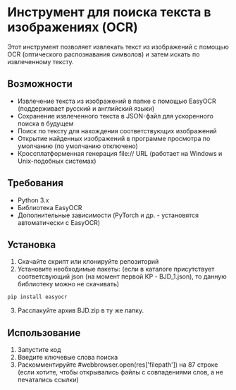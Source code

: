 # Инструмент для поиска текста в изображениях (OCR)

Этот инструмент позволяет извлекать текст из изображений с помощью OCR (оптического распознавания символов) и затем искать по извлеченному тексту.

## Возможности

- Извлечение текста из изображений в папке с помощью EasyOCR (поддерживает русский и английский языки)
- Сохранение извлеченного текста в JSON-файл для ускоренного поиска в будущем
- Поиск по тексту для нахождения соответствующих изображений
- Открытие найденных изображений в программе просмотра по умолчанию (по умолчанию отключено)
- Кроссплатформенная генерация file:// URL (работает на Windows и Unix-подобных системах)

## Требования

- Python 3.x
- Библиотека EasyOCR
- Дополнительные зависимости (PyTorch и др. - установятся автоматически с EasyOCR)

## Установка

1. Скачайте скрипт или клонируйте репозиторий
2. Установите необходимые пакеты: (если в каталоге присутствует соответсвующий json (на момент первой КР - BJD_1.json), то данную библиотеку можно не скачивать)

```bash
pip install easyocr
```
3. Расспакуйте архив BJD.zip в ту же папку.

## Использование
1. Запустите код
2. Введите ключевые слова поиска
3. Раскомментируйте #webbrowser.open(res['filepath']) на 87 строке (если хотите, чтобы открывались файлы с совпадениями слов, а не печатались ссылки)

